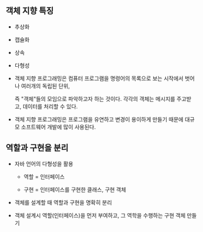 ## 객체 지향 특징

- 추상화

- 캡슐화

- 상속

- 다형성

- 객체 지향 프로그래밍은 컴퓨터 프로그램을 명령어의 목록으로 보는 시작에서 벗어나 여러개의 독립된 단위,

    즉 "객체"들의 모임으로 파악하고자 하는 것이다. 각각의 객체는 메시지를 주고받고, 데이터를 처리할 수 있다.

- 객체 지향 프로그래밍은 프로그램을 유연하고 변경이 용이하게 만들기 때문에 대규모 소프트웨어 개발에 많이 사용된다.

## 역할과 구현을 분리

- 자바 언어의 다형성을 활용

    - 역할 = 인터페이스

    - 구현 = 인터페이스를 구현한 클래스, 구현 객체

- 객체를 설계할 때 역할과 구현을 명확히 분리

- 객체 설계시 역할(인터페이스)을 먼저 부여하고, 그 역학을 수행하는 구현 객체 만들기
